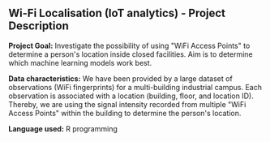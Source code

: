 ## Wi-Fi Localisation (IoT analytics) - Project Description


**Project Goal:** Investigate the possibility of using "WiFi Access Points" to determine a person's location inside closed facilities. Aim is to determine which machine learning models work best.

**Data characteristics:** We have been provided by a large dataset of observations (WiFi fingerprints) for a multi-building industrial campus. Each observation is associated with a location (building, floor, and location ID). Thereby, we are using the signal intensity recorded from multiple "WiFi Access Points" within the building to determine the person's location.

**Language used:** R programming

